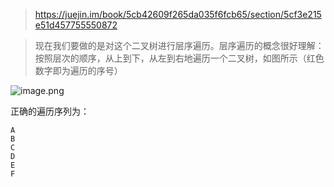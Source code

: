 > https://juejin.im/book/5cb42609f265da035f6fcb65/section/5cf3e215e51d457755550872

> 现在我们要做的是对这个二叉树进行层序遍历。层序遍历的概念很好理解：按照层次的顺序，从上到下，从左到右地遍历一个二叉树，如图所示（红色数字即为遍历的序号）


![image.png](https://upload-images.jianshu.io/upload_images/5016475-111c28ad4a5241fa.png?imageMogr2/auto-orient/strip%7CimageView2/2/w/1240)


正确的遍历序列为：

```
A
B
C
D
E
F
```